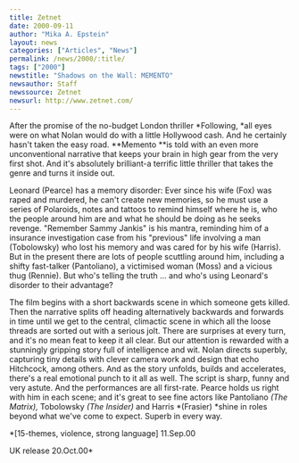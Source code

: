 ```yaml
---
title: Zetnet
date: 2000-09-11
author: "Mika A. Epstein"
layout: news
categories: ["Articles", "News"]
permalink: /news/2000/:title/
tags: ["2000"]
newstitle: "Shadows on the Wall: MEMENTO"
newsauthor: Staff
newssource: Zetnet
newsurl: http://www.zetnet.com/
---
```

After the promise of the no-budget London thriller *Following, *all eyes were on what Nolan would do with a little Hollywood cash. And he certainly hasn't taken the easy road. **Memento **is told with an even more unconventional narrative that keeps your brain in high gear from the very first shot. And it's absolutely brilliant-a terrific little thriller that takes the genre and turns it inside out.

Leonard (Pearce) has a memory disorder: Ever since his wife (Fox) was raped and murdered, he can't create new memories, so he must use a series of Polaroids, notes and tattoos to remind himself where he is, who the people around him are and what he should be doing as he seeks revenge. "Remember Sammy Jankis" is his mantra, reminding him of a insurance investigation case from his "previous" life involving a man (Tobolowsky) who lost his memory and was cared for by his wife (Harris). But in the present there are lots of people scuttling around him, including a shifty fast-talker (Pantoliano), a victimised woman (Moss) and a vicious thug (Rennie). But who's telling the truth ... and who's using Leonard's disorder to their advantage?

The film begins with a short backwards scene in which someone gets killed. Then the narrative splits off heading alternatively backwards and forwards in time until we get to the central, climactic scene in which all the loose threads are sorted out with a serious jolt. There are surprises at every turn, and it's no mean feat to keep it all clear. But our attention is rewarded with a stunningly gripping story full of intelligence and wit. Nolan directs superbly, capturing tiny details with clever camera work and design that echo Hitchcock, among others. And as the story unfolds, builds and accelerates, there's a real emotional punch to it all as well. The script is sharp, funny and very astute. And the performances are all first-rate. Pearce holds us right with him in each scene; and it's great to see fine actors like Pantoliano *(The Matrix),* Tobolowsky *(The Insider)* and Harris *(Frasier) *shine in roles beyond what we've come to expect. Superb in every way.

*[15-themes, violence, strong language] 11.Sep.00

UK release 20.Oct.00*
